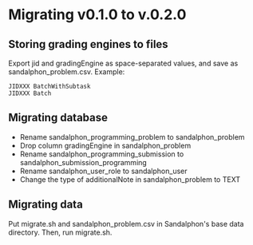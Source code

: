 Migrating v0.1.0 to v.0.2.0
===========================

Storing grading engines to files
--------------------------------
Export jid and gradingEngine as space-separated values, and save as sandalphon_problem.csv.
Example:

    JIDXXX BatchWithSubtask
    JIDXXX Batch

Migrating database
------------------

- Rename sandalphon_programming_problem to sandalphon_problem
- Drop column gradingEngine in sandalphon_problem
- Rename sandalphon_programming_submission to sandalphon_submission_programming
- Rename sandalphon_user_role to sandalphon_user
- Change the type of additionalNote in sandalphon_problem to TEXT

Migrating data
--------------

Put migrate.sh and sandalphon_problem.csv in Sandalphon's base data directory. Then, run migrate.sh.

